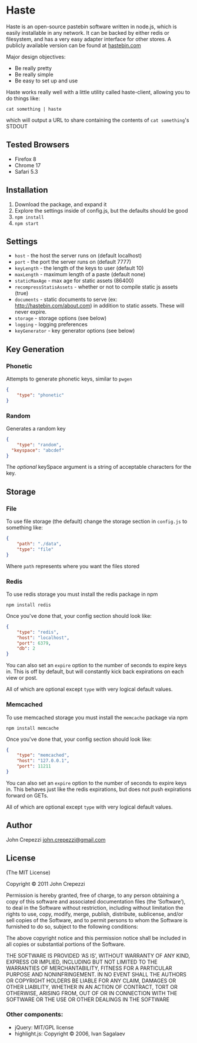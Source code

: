 # Haste

Haste is an open-source pastebin software written in node.js, which is easily installable in any network.  It can be backed by either redis or filesystem, and has a very easy adapter interface for other stores.  A publicly available version can be found at [hastebin.com](http://hastebin.com)

Major design objectives:

* Be really pretty
* Be really simple
* Be easy to set up and use

Haste works really well with a little utility called haste-client, allowing you to do things like:

`cat something | haste`

which will output a URL to share containing the contents of `cat something`'s STDOUT

## Tested Browsers

* Firefox 8
* Chrome 17
* Safari 5.3

## Installation

1.  Download the package, and expand it
2.  Explore the settings inside of config.js, but the defaults should be good
3.  `npm install`
4.  `npm start`

## Settings

* `host` - the host the server runs on (default localhost)
* `port` - the port the server runs on (default 7777)
* `keyLength` - the length of the keys to user (default 10)
* `maxLength` - maximum length of a paste (default none)
* `staticMaxAge` - max age for static assets (86400)
* `recompressStatisAssets` - whether or not to compile static js assets (true)
* `documents` - static documents to serve (ex: http://hastebin.com/about.com) in addition to static assets.  These will never expire.
* `storage` - storage options (see below)
* `logging` - logging preferences
* `keyGenerator` - key generator options (see below)

## Key Generation

### Phonetic

Attempts to generate phonetic keys, similar to `pwgen`

``` json
{
	"type": "phonetic"
}
```

### Random

Generates a random key

``` json
{
	"type": "random",
  "keyspace": "abcdef"
}
```

The _optional_ keySpace argument is a string of acceptable characters for the key.

## Storage

### File

To use file storage (the default) change the storage section in `config.js` to something like:

``` json
{
	"path": "./data",
	"type": "file"
}
```

Where `path` represents where you want the files stored

### Redis

To use redis storage you must install the redis package in npm

`npm install redis`

Once you've done that, your config section should look like:

``` json
{
	"type": "redis",
	"host": "localhost",
	"port": 6379,
	"db": 2
}
```

You can also set an `expire` option to the number of seconds to expire keys in.  This is off by default, but will constantly kick back expirations on each view or post.

All of which are optional except `type` with very logical default values.

### Memcached

To use memcached storage you must install the `memcache` package via npm

`npm install memcache`

Once you've done that, your config section should look like:

``` json
{
	"type": "memcached",
	"host": "127.0.0.1",
	"port": 11211
}
```

You can also set an `expire` option to the number of seconds to expire keys in.  This behaves just like the redis expirations, but does not push expirations forward on GETs.

All of which are optional except `type` with very logical default values.


## Author

John Crepezzi <john.crepezzi@gmail.com>

## License

(The MIT License)

Copyright © 2011 John Crepezzi

Permission is hereby granted, free of charge, to any person obtaining a copy of this software and associated documentation files (the ‘Software’), to deal in the Software without restriction, including without limitation the rights to use, copy, modify, merge, publish, distribute, sublicense, and/or sell copies of the Software, and to permit persons to whom the Software is furnished to do so, subject to the following conditions:

The above copyright notice and this permission notice shall be included in all copies or substantial portions of the Software.

THE SOFTWARE IS PROVIDED ‘AS IS’, WITHOUT WARRANTY OF ANY KIND, EXPRESS OR IMPLIED, INCLUDING BUT NOT LIMITED TO THE WARRANTIES OF MERCHANTABILITY, FITNESS FOR A PARTICULAR PURPOSE AND NONINFRINGEMENT. IN NO EVENT SHALL THE AUTHORS OR COPYRIGHT HOLDERS BE LIABLE FOR ANY CLAIM, DAMAGES OR OTHER LIABILITY, WHETHER IN AN ACTION OF CONTRACT, TORT OR OTHERWISE, ARISING FROM, OUT OF OR IN CONNECTION WITH THE SOFTWARE OR THE USE OR OTHER DEALINGS IN THE SOFTWARE

### Other components:

* jQuery: MIT/GPL license
* highlight.js: Copyright © 2006, Ivan Sagalaev
